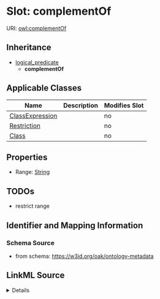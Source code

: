 

# Slot: complementOf

URI: [owl:complementOf](http://www.w3.org/2002/07/owl#complementOf)




## Inheritance

* [logical_predicate](logical_predicate.md)
    * **complementOf**






## Applicable Classes

| Name | Description | Modifies Slot |
| --- | --- | --- |
| [ClassExpression](ClassExpression.md) |  |  no  |
| [Restriction](Restriction.md) |  |  no  |
| [Class](Class.md) |  |  no  |







## Properties

* Range: [String](String.md)





## TODOs

* restrict range

## Identifier and Mapping Information







### Schema Source


* from schema: https://w3id.org/oak/ontology-metadata




## LinkML Source

<details>
```yaml
name: complementOf
todos:
- restrict range
from_schema: https://w3id.org/oak/ontology-metadata
rank: 1000
is_a: logical_predicate
slot_uri: owl:complementOf
alias: complementOf
domain_of:
- ClassExpression
range: string

```
</details>